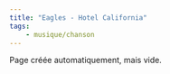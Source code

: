 ```yaml
---
title: "Eagles - Hotel California"
tags:
    - musique/chanson
---
```


Page créée automatiquement, mais vide.
